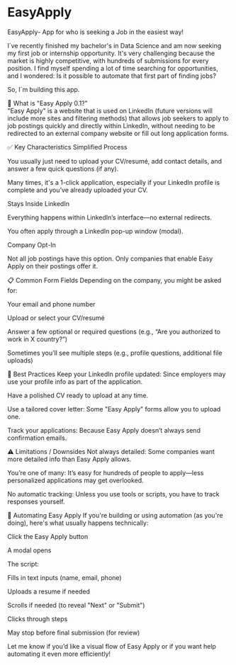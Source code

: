 # EasyApply
EasyApply- App for who is seeking a Job in the easiest way!

I´ve recently  finished my bachelor's in Data Science and am now seeking my first job or internship opportunity.
It's very challenging because the market is highly competitive, with hundreds of submissions for every position. I find myself spending a lot of time searching for opportunities, and I wondered: Is it possible to automate that first part of finding jobs?

So, I´m building this app.

💼 What is "Easy Apply 0.1?"  
"Easy Apply" is a website that is used on LinkedIn (future versions will include more sites and filtering methods)  that allows job seekers to apply to job postings quickly and directly within LinkedIn, without needing to be redirected to an external company website or fill out long application forms.

✅ Key Characteristics
Simplified Process

You usually just need to upload your CV/resumé, add contact details, and answer a few quick questions (if any).

Many times, it's a 1-click application, especially if your LinkedIn profile is complete and you’ve already uploaded your CV.

Stays Inside LinkedIn

Everything happens within LinkedIn’s interface—no external redirects.

You often apply through a LinkedIn pop-up window (modal).

Company Opt-In

Not all job postings have this option. Only companies that enable Easy Apply on their postings offer it.

📋 Common Form Fields
Depending on the company, you might be asked for:

Your email and phone number

Upload or select your CV/resumé

Answer a few optional or required questions (e.g., “Are you authorized to work in X country?”)

Sometimes you’ll see multiple steps (e.g., profile questions, additional file uploads)

🧠 Best Practices
Keep your LinkedIn profile updated: Since employers may use your profile info as part of the application.

Have a polished CV ready to upload at any time.

Use a tailored cover letter: Some "Easy Apply" forms allow you to upload one.

Track your applications: Because Easy Apply doesn’t always send confirmation emails.

⚠️ Limitations / Downsides
Not always detailed: Some companies want more detailed info than Easy Apply allows.

You’re one of many: It’s easy for hundreds of people to apply—less personalized applications may get overlooked.

No automatic tracking: Unless you use tools or scripts, you have to track responses yourself.

🔧 Automating Easy Apply
If you're building or using automation (as you're doing), here's what usually happens technically:

Click the Easy Apply button

A modal opens

The script:

Fills in text inputs (name, email, phone)

Uploads a resume if needed

Scrolls if needed (to reveal "Next" or "Submit")

Clicks through steps

May stop before final submission (for review)

Let me know if you’d like a visual flow of Easy Apply or if you want help automating it even more efficiently!
